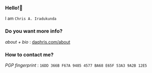 ### Hello!👋 
I am `Chris A. Iradukunda` 
### Do you want more info?
_about + bio_ : [daqhris.com/about](https://daqhris.com/about)      
### How to contact me?
_PGP fingerprint_ : `16DD 366B F67A 9485 4577 BA68 E65F 53A3 9A2B 12E5`     
